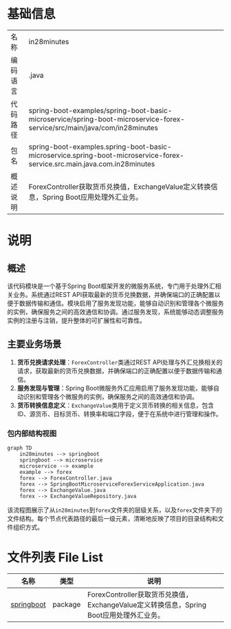 # 基础信息

|      |      |
|------|------|
| 名称 | in28minutes |
| 编码语言 | .java |
| 代码路径 | spring-boot-examples/spring-boot-basic-microservice/spring-boot-microservice-forex-service/src/main/java/com/in28minutes |
| 包名 | spring-boot-examples.spring-boot-basic-microservice.spring-boot-microservice-forex-service.src.main.java.com.in28minutes |
| 概述说明 | ForexController获取货币兑换值，ExchangeValue定义转换信息，Spring Boot应用处理外汇业务。 |

# 说明

## 概述
该代码模块是一个基于Spring Boot框架开发的微服务系统，专门用于处理外汇相关业务。系统通过REST API获取最新的货币兑换数据，并确保端口的正确配置以便于数据传输和通信。模块启用了服务发现功能，能够自动识别和管理各个微服务的实例，确保服务之间的高效通信和协调。通过服务发现，系统能够动态调整服务实例的注册与注销，提升整体的可扩展性和可靠性。

## 主要业务场景
1. **货币兑换请求处理**：`ForexController`类通过REST API处理与外汇兑换相关的请求，获取最新的货币兑换数据，并确保端口的正确配置以便于数据传输和通信。
2. **服务发现与管理**：Spring Boot微服务外汇应用启用了服务发现功能，能够自动识别和管理各个微服务的实例，确保服务之间的高效通信和协调。
3. **货币转换信息定义**：`ExchangeValue`类用于定义货币转换的相关信息，包含ID、源货币、目标货币、转换率和端口字段，便于在系统中进行管理和操作。


### 包内部结构视图

```mermaid
graph TD
    in28minutes --> springboot
    springboot --> microservice
    microservice --> example
    example --> forex
    forex --> ForexController.java
    forex --> SpringBootMicroserviceForexServiceApplication.java
    forex --> ExchangeValue.java
    forex --> ExchangeValueRepository.java
```

该流程图展示了从`in28minutes`到`forex`文件夹的层级关系，以及`forex`文件夹下的文件结构。每个节点代表路径的最后一级元素，清晰地反映了项目的目录结构和文件组织方式。

# 文件列表 File List

| 名称   | 类型  | 说明 |
|-------|------|-------------|
| [springboot](springboot/_module.md) | package | ForexController获取货币兑换值，ExchangeValue定义转换信息，Spring Boot应用处理外汇业务。 |


